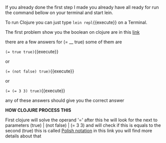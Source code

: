 If you already done the first step I made you already have all ready for run the command bellow on your terminal and start lein.

To run Clojure you can just type `lein repl`{{execute}} on a Terminal.

The first problem show you the boolean on clojure are in this [link](https://www.4clojure.com/problem/1)

there are a few answers for (= __ true) some of them are

`(= true true)`{{execute}}
 
 or
 
`(= (not false) true)`{{execute}}

or 

`(= (= 3 3) true)`{{execute}}


any of these answers should give you the correct answer

**HOW CLOJURE PROCESS THIS** 

First clojure will solve the operand '=' after this he will look for 
the next to parameters (true) | (not false) | (= 3 3) and will
check if this is equals to the second (true) this is called [Polish notation](https://en.wikipedia.org/wiki/Polish_notation)
in this link you will find more details about that